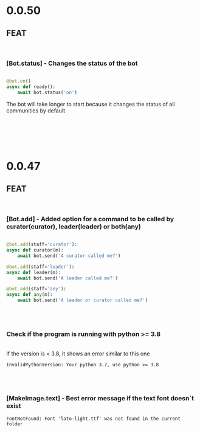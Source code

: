 # 0.0.50

## **FEAT**
<br>

### **[Bot.status] - Changes the status of the bot**
```py

@bot.on()
async def ready():
    await bot.status('on')

```

The bot will take longer to start because it changes the status of all communities by default

<br>
<br>
<br>
<br>

# 0.0.47

## **FEAT**
<br>

### **[Bot.add] - Added option for a command to be called by curator(curator), leader(leader) or both(any)**

```py

@bot.add(staff='curator'):
async def curator(m):
    await bot.send('A curator called me?')

@bot.add(staff='leader'):
async def leader(m):
    await bot.send('A leader called me?')

@bot.add(staff='any'):
async def any(m):
    await bot.send('A leader or curator called me?')

```
<br>
<br>

### **Check if the program is running with python >= 3.8**
\
If the version is < 3.8, it shows an error similar to this one
```
InvalidPythonVersion: Your python 3.7, use python >= 3.8
```

<br>
<br>

### **[MakeImage.text] - Best error message if the text font doesn`t exist**
```
FontNotFound: Font 'lato-light.ttf' was not found in the current folder
```